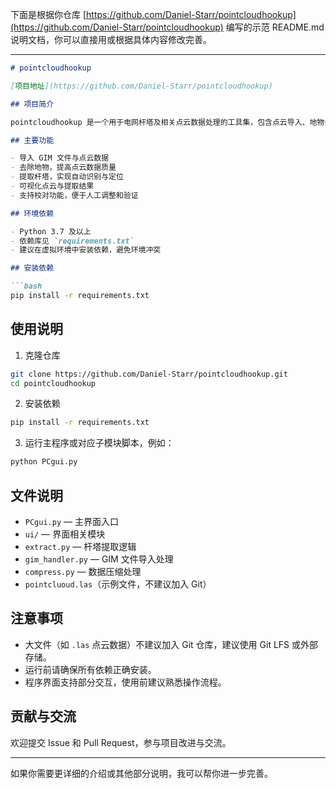 下面是根据你仓库 [https://github.com/Daniel-Starr/pointcloudhookup](https://github.com/Daniel-Starr/pointcloudhookup) 编写的示范 README.md 说明文档，你可以直接用或根据具体内容修改完善。

---

````markdown
# pointcloudhookup

[项目地址](https://github.com/Daniel-Starr/pointcloudhookup)

## 项目简介

pointcloudhookup 是一个用于电网杆塔及相关点云数据处理的工具集，包含点云导入、地物去除、杆塔提取、数据校对等功能。通过结合多种算法和界面操作，支持点云的可视化及自动化处理，提升电网巡检和维护效率。

## 主要功能

- 导入 GIM 文件与点云数据  
- 去除地物，提高点云数据质量  
- 提取杆塔，实现自动识别与定位  
- 可视化点云与提取结果  
- 支持校对功能，便于人工调整和验证  

## 环境依赖

- Python 3.7 及以上  
- 依赖库见 `requirements.txt`  
- 建议在虚拟环境中安装依赖，避免环境冲突  

## 安装依赖

```bash
pip install -r requirements.txt
````

## 使用说明

1. 克隆仓库

```bash
git clone https://github.com/Daniel-Starr/pointcloudhookup.git
cd pointcloudhookup
```

2. 安装依赖

```bash
pip install -r requirements.txt
```

3. 运行主程序或对应子模块脚本，例如：

```bash
python PCgui.py
```

## 文件说明

* `PCgui.py` — 主界面入口
* `ui/` — 界面相关模块
* `extract.py` — 杆塔提取逻辑
* `gim_handler.py` — GIM 文件导入处理
* `compress.py` — 数据压缩处理
* `pointcluoud.las`（示例文件，不建议加入 Git）

## 注意事项

* 大文件（如 `.las` 点云数据）不建议加入 Git 仓库，建议使用 Git LFS 或外部存储。
* 运行前请确保所有依赖正确安装。
* 程序界面支持部分交互，使用前建议熟悉操作流程。

## 贡献与交流

欢迎提交 Issue 和 Pull Request，参与项目改进与交流。

---

如果你需要更详细的介绍或其他部分说明，我可以帮你进一步完善。
